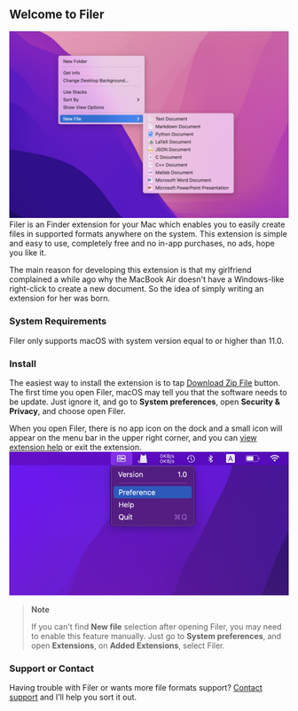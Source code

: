 ## Welcome to Filer
![](https://github.com/HuangRunHua/FilerApp/blob/main/intro.png)
Filer is an Finder extension for your Mac which enables you to easily create files in supported formats anywhere on the system. This extension is simple and easy to use, completely free and no in-app purchases, no ads, hope you like it.

The main reason for developing this extension is that my girlfriend complained a while ago why the MacBook Air doesn't have a Windows-like right-click to create a new document. So the idea of simply writing an extension for her was born.

### System Requirements
Filer only supports macOS with system version equal to or higher than 11.0.

### Install
The easiest way to install the extension is to tap [Download Zip File](https://github.com/HuangRunHua/FilerApp/releases/download/v1.0/Filer.app.zip) button. The first time you open Filer, macOS may tell you that the software needs to be update. Just ignore it, and go to **System preferences**, open **Security & Privacy**, and choose open Filer.

When you open Filer, there is no app icon on the dock and a small icon will appear on the menu bar in the upper right corner, and you can [view extension help](https://github.com/HuangRunHua/FilerApp) or exit the extension.
![](https://github.com/HuangRunHua/FilerApp/blob/main/menu.png)

> **Note**
> 
> If you can't find **New file** selection after opening Filer, you may need to enable this feature manually. Just go to **System preferences**, and open **Extensions**, on **Added Extensions**, select Filer.

### Support or Contact
Having trouble with Filer or wants more file formats support? [Contact support](https://twitter.com/joker_hook) and I’ll help you sort it out.

